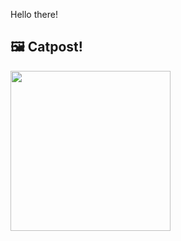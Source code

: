 Hello there!



## 🖼️ Catpost!

<sub>
    <img src="https://cdn2.thecatapi.com/images/bfA0wUTV8.jpg" height="256">
</sub>


